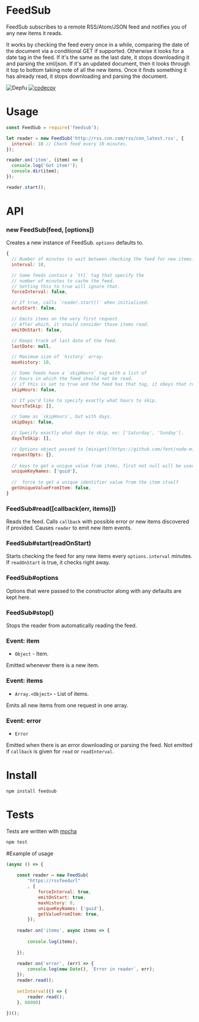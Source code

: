 # FeedSub

FeedSub subscribes to a remote RSS/Atom/JSON feed and notifies you of any new items it reads.

It works by checking the feed every once in a while, comparing the date of the document via a conditional GET if supported. Otherwise it looks for a date tag in the feed. If it's the same as the last date, it stops downloading it and parsing the xml/json. If it's an updated document, then it looks through it top to bottom taking note of all the new items. Once it finds something it has already read, it stops downloading and parsing the document.

![Depfu](https://img.shields.io/depfu/fent/node-feedsub)
[![codecov](https://codecov.io/gh/fent/node-feedsub/branch/master/graph/badge.svg)](https://codecov.io/gh/fent/node-feedsub)

# Usage

```javascript
const FeedSub = require('feedsub');

let reader = new FeedSub('http://rss.cnn.com/rss/cnn_latest.rss', {
  interval: 10 // Check feed every 10 minutes.
});

reader.on('item', (item) => {
  console.log('Got item!');
  console.dir(item);
});

reader.start();
```

# API
### new FeedSub(feed, [options])
Creates a new instance of FeedSub. `options` defaults to.

```javascript
{
  // Number of minutes to wait between checking the feed for new items.
  interval: 10,

  // Some feeds contain a `ttl` tag that specify the
  // number of minutes to cache the feed.
  // Setting this to true will ignore that.
  forceInterval: false,

  // If true, calls `reader.start()` when initialized.
  autoStart: false, 

  // Emits items on the very first request.
  // After which, it should consider those items read.
  emitOnStart: false,

  // Keeps track of last date of the feed.
  lastDate: null,

  // Maximum size of `history` array.
  maxHistory: 10,

  // Some feeds have a `skipHours` tag with a list of
  // hours in which the feed should not be read.
  // if this is set to true and the feed has that tag, it obeys that rule
  skipHours: false,

  // If you'd like to specify exactly what hours to skip.
  hoursToSkip: [],

  // Same as `skipHours`, but with days.
  skipDays: false,

  // Specify exactly what days to skip, ex: ['Saturday', 'Sunday'].
  daysToSkip: [],

  // Options object passed to [miniget](https://github.com/fent/node-miniget).
  requestOpts: {},
  
  // keys to get a unique value from items, first not null will be used 
  uniqueKeyNames: ['guid'],
    
  //  force to get a unique identifier value from the item itself 
  getUniqueValueFromItem: false,
}
```

### FeedSub#read([callback(err, items)])
Reads the feed. Calls `callback` with possible error or new items discovered if provided. Causes `reader` to emit new item events.

### FeedSub#start(readOnStart)
Starts checking the feed for any new items every `options.interval` minutes. If `readOnStart` is true, it checks right away.

### FeedSub#options
Options that were passed to the constructor along with any defaults are kept here.

### FeedSub#stop()
Stops the reader from automatically reading the feed.

### Event: item
* `Object` - Item.

Emitted whenever there is a new item.

### Event: items
* `Array.<Object>` - List of items.

Emits all new items from one request in one array.

### Event: error
* `Error`

Emitted when there is an error downloading or parsing the feed. Not emitted if `callback` is given for `read` or `readInterval`.


# Install

    npm install feedsub


# Tests

Tests are written with [mocha](https://mochajs.org)

```bash
npm test
```

#Example of usage

```js
(async () => {
    
    const reader = new FeedSub(
        "https://rssfeedurl"
        , {
            forceInterval: true,
            emitOnStart: true,
            maxHistory: 0,
            uniqueKeyNames: ['guid'],
            getValueFromItem: true,
        });
    
    reader.on('items', async items => {
        
        console.log(items);
    
    });
    
    reader.on('error', (err) => {
        console.log(new Date(), `Error in reader`, err);
    });
    reader.read();
    
    setInterval(() => {
        reader.read();
    }, 60000)
    
})();
```